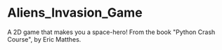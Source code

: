 # Aliens_Invasion_Game
A 2D game that makes you a space-hero!
From the book "Python Crash Course", by Eric Matthes.
